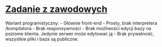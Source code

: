 # [Zadanie z zawodowych](https://edu-update.pl/quest-strona-z-baza-xml)
Wariant programistyczny:
	- Głównie front-end
	- Prosty, brak interpretera /kompilatora
	- Brak responsywności
	- Brak możliwości edycji bazy na poziome klienta. Jedynie serwer może edytować ją
	- Brak prywatność, wszystkie pliki i baza są publiczne.
